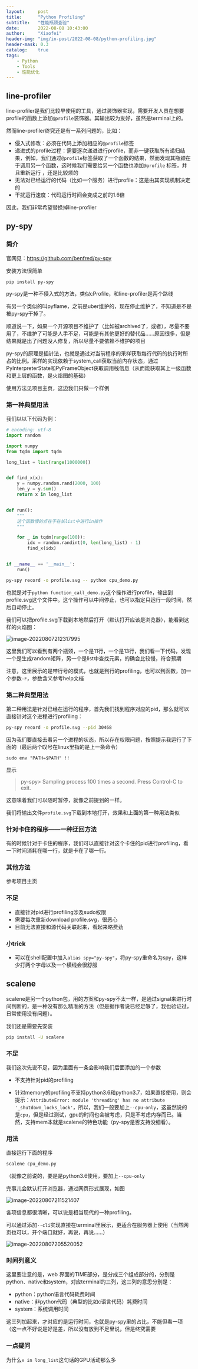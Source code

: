 ```yaml
---
layout:     post
title:      "Python Profiling"
subtitle:   "性能瓶颈查验"
date:       2022-08-08 10:43:00
author:     "Xiaofei"
header-img: "img/in-post/2022-08-08/python-profiling.jpg"
header-mask: 0.3
catalog:    true
tags:
    - Python
    - Tools
    - 性能优化
---
```



## line-profiler

line-profiler是我们比较早使用的工具，通过装饰器实现，需要开发人员在想要profile的函数上添加`@profile`装饰器。其输出较为友好，虽然是terminal上的。

然而line-profiler终究还是有一系列问题的，比如：

* 侵入式修改：必须在代码上添加相应的`@profile`标签
* 递进式的profile过程：需要逐次递进进行profile，而非一键获取所有递归结果，例如，我们通过`@profile`标签获取了一个函数的结果，然而发现其瓶颈在于调用另一个函数，这时候我们需要给另一个函数也添加`@profile`
  标签，并且重新运行 ，还是比较烦的
* 无法对已经运行的代码（比如一个服务）进行profile：这是由其实现机制决定的
* 干扰运行速度：代码运行时间会变成之前的1.6倍

因此，我们非常希望替换掉line-profiler

## py-spy

### 简介

官网见：https://github.com/benfred/py-spy

安装方法很简单

```
pip install py-spy
```

py-spy是一种不侵入式的方法，类似cProfile，和line-profiler是两个路线

有另一个类似的叫pyflame，之前是uber维护的，现在停止维护了，不知道是不是被py-spy干掉了。

顺道说一下，如果一个开源项目不维护了（比如被archived了，或者），尽量不要用了，不维护了可能是人手不足，可能是有其他更好的替代品……原因很多，但是结果就是出了问题没人修复，所以尽量不要依赖不维护的项目

py-spy的原理是插针法，也就是通过对当前程序的采样获取每行代码的执行时所占的比例。采样的实现依赖于system_call获取当前内存状态，通过PyInterpreterState和PyFrameObject获取调用栈信息（从而能获取其上一级函数和更上层的函数，是火焰图的基础）

使用方法见项目主页，这边我们只做一个样例

### 第一种典型用法

我们以以下代码为例：

```python
# encoding: utf-8
import random

import numpy
from tqdm import tqdm

long_list = list(range(1000000))


def find_x(x):
    y = numpy.random.rand(2000, 100)
    len_y = y.sum()
    return x in long_list


def run():
    """
    这个函数慢的点在于在长list中进行in操作
    """

    for _ in tqdm(range(100)):
        idx = random.randint(0, len(long_list) - 1)
        find_x(idx)


if __name__ == '__main__':
    run()

```

```bash
py-spy record -o profile.svg -- python cpu_demo.py
```

也就是对于`python function_call_demo.py`这个操作进行profile，输出到profile.svg这个文件中。这个操作可以中间停止，也可以指定只运行一段时间，然后自动停止。

我们可以把profile.svg下载到本地然后打开（默认打开应该是浏览器），能看到这样的火焰图：

![image-20220807212317995](/img/in-post/2022-08-08/image-20220807212317995.png)

这里我们可以看到有两个瓶颈，一个是11行，一个是13行，我们看一下代码，发现一个是生成random矩阵，另一个是list中查找元素，的确会比较慢，符合预期

注意，这里展示的是带行号的模式，也就是到行的profiling，也可以到函数，加一个参数`-F`，参数含义参考help文档

### 第二种典型用法

第二种用法是针对已经在运行的程序，首先我们找到程序对应的pid，那么就可以直接针对这个进程进行profiling：

```bash
py-spy record -o profile.svg --pid 30468
```

因为我们要直接去看另一个进程的状态，所以存在权限问题，按照提示我运行了下面的（最后两个叹号在linux里指的是上一条命令）

```
sudo env "PATH=$PATH" !!
```

显示

> py-spy> Sampling process 100 times a second. Press Control-C to exit.

这意味着我们可以随时暂停，就像之前提到的一样。

我们将输出文件`profile.svg`下载到本地打开，效果和上面的第一种用法类似

### 针对卡住的程序——一种迂回方法

有的时候针对于卡住的程序，我们可以直接针对这个卡住的pid进行profiling，看一下时间消耗在哪一行，就是卡在了哪一行。

### 其他方法

参考项目主页

### 不足

* 直接针对pid进行profiling涉及sudo权限
* 需要每次重新download profile.svg，很恶心
* 目前无法直接和源代码关联起来，看起来略费劲

### 小trick

* 可以在shell配置中加入`alias spy="py-spy"`，将py-spy重命名为spy，这样少打两个字母以及一个横线会很舒服

  

## scalene

scalene是另一个python包，用的方案和py-spy不太一样，是通过signal来进行时间判断的，是一种没有那么精准的方法（但是据作者说已经足够了，我也验证过，日常使用没有问题）。

我们还是需要先安装

```bash
pip install -U scalene
```

### 不足

我们这次先说不足，因为里面有一条会影响我们后面添加的一个参数

* 不支持针对pid的profiling

* 针对memory的profiling不支持python3.6和python3.7，如果直接使用，则会提示：`AttributeError: module 'threading' has no attribute '_shutdown_locks_lock'`，所以，我们一般要加上`--cpu-only`，这虽然说的是`cpu`，但是经过测试，gpu的时间也会被考虑，只是不考虑内存而已。当然，支持mem本就是scalene的特色功能（py-spy是否支持没细看）。

  

### 用法

直接运行下面的程序

```bash
scalene cpu_demo.py
```

（就像之前说的，要是是python3.6使用，要加上`--cpu-only `

完事儿会默认打开浏览器，通过网页形式展现，如图

![image-20220807211521407](/img/in-post/2022-08-08/image-20220807211521407.png)

各项信息都很清晰，可以说是相当现代的一种profiling。

可以通过添加`--cli`实现直接在terminal里展示，更适合在服务器上使用（当然网页也可以，开个端口就好，再说，再说……）

![image-20220807205520052](/img/in-post/2022-08-08/image-20220807205520052.png)



### 时间列意义

这里要注意的是，web 界面的TIME部分，是分成三个组成部分的，分别是python、native和system，对应terminal的三列，这三列的意思分别是：

* python：python语言代码耗费时间
* native：非python代码（典型的比如c语言代码）耗费时间
* system：系统调用时间

这三列加起来，才对应的是运行时间，也就是py-spy里的占比，不能但看一项（这一点不好说是好是差，所以没有放到不足里说，但是终究需要



### 一点疑问

为什么`x in long_list`这句话的GPU活动那么多
